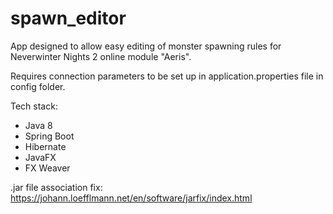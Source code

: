 # spawn_editor

App designed to allow easy editing of monster spawning rules for Neverwinter Nights 2 online module "Aeris".

Requires connection parameters to be set up in application.properties file in config folder.

Tech stack:
- Java 8
- Spring Boot
- Hibernate
- JavaFX
- FX Weaver

.jar file association fix:
https://johann.loefflmann.net/en/software/jarfix/index.html
